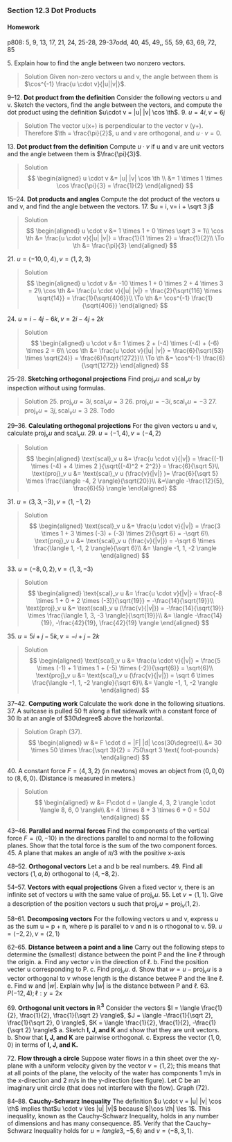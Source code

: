 ### Section 12.3 Dot Products

#### Homework
p808: 5, 9, 13, 17, 21, 24, 25-28, 29-37odd, 40, 45, 49,, 55, 59, 63, 69, 72, 85

5\. Explain how to find the angle between two nonzero vectors.
>Solution
Given non-zero vectors u and v, the angle between them is $\cos^{-1} \frac{u \cdot v}{|u||v|}$.

9–12\. **Dot product from the definition** Consider the following vectors u and v. Sketch the vectors, find the angle between the vectors, and compute the dot product using the definition $u\cdot v = |u| |v| \cos \th$.
9\. $u=4i, v=6j$
>Solution
The vector u(x+) is perpendicular to the vector v (y+). Therefore $\th = \frac{\pi}{2}$, u and v are orthogonal, and $u\cdot v = 0$.

13\. **Dot product from the definition** Compute $u \cdot v$ if u and v are
unit vectors and the angle between them is $\frac{\pi}{3}$.
>Solution
$$
\begin{aligned}
u \cdot v &= |u| |v| \cos \th \\
&= 1 \times 1 \times \cos \frac{\pi}{3} = \frac{1}{2}
\end{aligned}
$$

15–24\. **Dot products and angles** Compute the dot product of the vectors u and v, and find the angle between the vectors.
17\. $u = i, v= i + \sqrt 3 j$
>Solution
$$
\begin{aligned}
u \cdot v &= 1 \times 1 + 0 \times \sqrt 3 = 1\\
\cos \th &= \frac{u \cdot v}{|u| |v|} = \frac{1}{1 \times  2} = \frac{1}{2}\\
\To \th &= \frac{\pi}{3}
\end{aligned}
$$

21\. $u=\langle -10, 0, 4 \rangle, v = \langle 1, 2, 3 \rangle$
>Solution
$$
\begin{aligned}
u \cdot v &= -10 \times 1 + 0 \times 2 + 4 \times 3 = 2\\
\cos \th &= \frac{u \cdot v}{|u| |v|} = \frac{2}{\sqrt{116} \times  \sqrt{14}} = \frac{1}{\sqrt{406}}\\
\To \th &= \cos^{-1} \frac{1}{\sqrt{406}}
\end{aligned}
$$

24\. $u=i-4j-6k, v=2i-4j+2k$
>Solution
$$
\begin{aligned}
u \cdot v &= 1 \times 2 + (-4) \times (-4) + (-6) \times 2 = 6\\
\cos \th &= \frac{u \cdot v}{|u| |v|} = \frac{6}{\sqrt{53} \times  \sqrt{24}} = \frac{6}{\sqrt{1272}}\\
\To \th &= \cos^{-1} \frac{6}{\sqrt{1272}}
\end{aligned}
$$

25-28\. **Sketching orthogonal projections** Find $\text{proj}_v u$ and $\text{scal}_v u$ by inspection without using formulas.
>Solution
25\. $\text{proj}_v u = 3i, \text{scal}_v u = 3$
26\. $\text{proj}_v u = -3i, \text{scal}_v u = -3$
27\. $\text{proj}_v u = 3j, \text{scal}_v u = 3$
28\. Todo

29–36\. **Calculating orthogonal projections** For the given vectors u and v, calculate $\text{proj}_v u$ and $\text{scal}_v u$.
29\. $u= \langle -1, 4 \rangle, v=\langle -4, 2 \rangle$
>Solution
$$
\begin{aligned}
\text{scal}_v u &= \frac{u \cdot v}{|v|} = \frac{(-1) \times (-4) + 4 \times 2 }{\sqrt{(-4)^2 + 2^2}} = \frac{6}{\sqrt 5}\\
\text{proj}_v u &= \text{scal}_v u (\frac{v}{|v|} )= \frac{6}{\sqrt 5} \times \frac{\langle -4, 2 \rangle}{\sqrt{20}}\\
&=\langle -\frac{12}{5}, \frac{6}{5} \rangle
\end{aligned}
$$

31\. $u= \langle 3, 3, -3 \rangle, v=\langle 1, -1, 2 \rangle$
>Solution
$$
\begin{aligned}
\text{scal}_v u &= \frac{u \cdot v}{|v|} = \frac{3 \times 1 + 3 \times (-3) + (-3) \times 2}{\sqrt 6} = -\sqrt 6\\
\text{proj}_v u &= \text{scal}_v u (\frac{v}{|v|}) = -\sqrt 6 \times \frac{\langle 1, -1, 2 \rangle}{\sqrt 6}\\
&= \langle -1, 1, -2 \rangle
\end{aligned}
$$

33\. $u= \langle -8, 0, 2 \rangle, v=\langle 1, 3, -3 \rangle$
>Solution
$$
\begin{aligned}
\text{scal}_v u &= \frac{u \cdot v}{|v|} = \frac{-8 \times 1 + 0 + 2 \times (-3)}{\sqrt{19}} = -\frac{14}{\sqrt{19}}\\
\text{proj}_v u &= \text{scal}_v u (\frac{v}{|v|}) = -\frac{14}{\sqrt{19}} \times \frac{\langle 1, 3, -3 \rangle}{\sqrt{19}}\\
&= \langle -\frac{14}{19}, -\frac{42}{19}, \frac{42}{19} \rangle
\end{aligned}
$$

35\. $u=5 i + j - 5 k, v =-i + j - 2 k$
>Solution
$$
\begin{aligned}
\text{scal}_v u &= \frac{u \cdot v}{|v|} = \frac{5 \times (-1) + 1 \times 1 + (-5) \times (-2)}{\sqrt{6}} = \sqrt{6}\\
\text{proj}_v u &= \text{scal}_v u (\frac{v}{|v|}) = \sqrt 6 \times \frac{\langle -1, 1, -2 \rangle}{\sqrt 6}\\
&= \langle -1, 1, -2 \rangle
\end{aligned}
$$

37–42\. **Computing work** Calculate the work done in the following situations.
37\. A suitcase is pulled 50 ft along a flat sidewalk with a constant force of 30 lb at an angle of $30\degree$ above the horizontal.
>Solution
Graph (37).
$$
\begin{aligned}
w &= F \cdot d = |F| |d| \cos(30\degree)\\
&= 30 \times 50 \times \frac{\sqrt 3}{2} = 750\sqrt 3 \text{ foot-pounds}
\end{aligned}
$$

40\. A constant force $F = \langle 4, 3, 2 \rangle$ (in newtons) moves an object from $\langle 0, 0, 0 \rangle$ to $\langle 8, 6, 0 \rangle$. (Distance is measured in meters.)
>Solution
$$
\begin{aligned}
w &= F\cdot d = \langle 4, 3, 2 \rangle \cdot \langle 8, 6, 0 \rangle\\
&= 4 \times 8 + 3 \times 6 + 0 = 50J
\end{aligned}
$$

43–46\. **Parallel and normal forces** Find the components of the vertical force $F = \langle 0, -10 \rangle$ in the directions parallel to and normal to the following planes. Show that the total force is the sum of the two component forces.
45\. A plane that makes an angle of $\pi/3$ with the positive x-axis

48–52\. **Orthogonal vectors** Let a and b be real numbers.
49\. Find all vectors $\langle 1, a, b \rangle$ orthogonal to $\langle 4, -8, 2 \rangle$.

54–57\. **Vectors with equal projections** Given a fixed vector v, there is an infinite set of vectors u with the same value of $\text{proj}_v u$.
55\. Let $v = \langle 1, 1 \rangle$. Give a description of the position vectors u such that $\text{proj}_v u = \text{proj}_v \langle 1, 2 \rangle$.

58–61\. **Decomposing vectors** For the following vectors u and v, express u as the sum u = p + n, where p is parallel to v and n is o rthogonal to v.
59\. $u = \langle -2, 2 \rangle, v= \langle 2, 1 \rangle$

62–65\. **Distance between a point and a line** Carry out the following steps to determine the (smallest) distance between the point P and the line $\ell$ through the origin.
a. Find any vector v in the direction of $\ell$.
b. Find the position vecter u corresponding to P.
c. Find $\text{proj}_v u$.
d. Show that $w = u-\text{proj}_v u$ is a vector orthogonal to v whose length is the distance betwee P and the line $\ell$.
e. Find $w$ and $|w|$. Explain why $|w|$ is the distance between P and $\ell$.
63\. $P(-12, 4); \ell: y = 2x$

69\. **Orthogonal unit vectors in $\mathbb{R}^3$** Consider the vectors $I = \langle \frac{1}{2}, \frac{1}{2}, \frac{1}{\sqrt 2} \rangle$, $J = \langle -\frac{1}{\sqrt 2}, \frac{1}{\sqrt 2}, 0 \rangle$, $K = \langle \frac{1}{2}, \frac{1}{2}, -\frac{1}{\sqrt 2} \rangle$
a. Sketch **I, J, and K** and show that they are unit vectors.
b. Show that **I, J, and K** are pairwise orthogonal.
c. Express the vector $\langle 1, 0, 0 \rangle$ in terms of **I, J, and K.**

72\. **Flow through a circle** Suppose water flows in a thin sheet over the xy-plane with a uniform velocity given by the vector $v = \langle 1, 2 \rangle$; this means that at all points of the plane, the velocity of the water has components 1 m/s in the x-direction and 2 m/s in the y-direction (see figure). Let C be an imaginary unit circle (that does not interfere with the flow). Graph (72).

84–88\. **Cauchy-Schwarz Inequality** The definition $u \cdot v = |u| |v| \cos \th$ implies that$u \cdot v \les |u| |v|$ because $|\cos \th| \les 1$. This inequality, known as the Cauchy–Schwarz Inequality, holds in any number of dimensions and has many consequence.
85\. Verify that the Cauchy–Schwarz Inequality holds for $u=langle 3, -5, 6 \rangle$ and $v = \langle -8, 3, 1 \rangle$.
